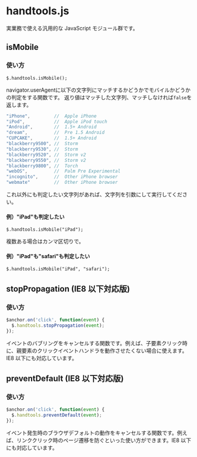 # handtools.js
実業務で使える汎用的な JavaScript モジュール群です。


## isMobile

### 使い方
`$.handtools.isMobile();`

navigator.userAgentに以下の文字列にマッチするかどうかでモバイルかどうかの判定をする関数です。
返り値はマッチした文字列、マッチしなければ`false`を返します。

```JavaScript
"iPhone",         //  Apple iPhone
"iPod",           //  Apple iPod touch
"Android",        //  1.5+ Android
"dream",          //  Pre 1.5 Android
"CUPCAKE",        //  1.5+ Android
"blackberry9500", //  Storm
"blackberry9530", //  Storm
"blackberry9520", //  Storm v2
"blackberry9550", //  Storm v2
"blackberry9800", //  Torch
"webOS",          //  Palm Pre Experimental
"incognito",      //  Other iPhone browser
"webmate"         //  Other iPhone browser
```
これ以外にも判定したい文字列があれば、文字列を引数にして実行してください。

#### 例）"iPad"も判定したい
`$.handtools.isMobile("iPad");`

複数ある場合はカンマ区切りで。

#### 例）"iPad"も"safari"も判定したい
`$.handtools.isMobile("iPad", "safari");`

## stopPropagation (IE8 以下対応版)

### 使い方
```JavaScript
$anchor.on('click', function(event) {
  $.handtools.stopPropagation(event);
});
```

イベントのバブリングをキャンセルする関数です。例えば、子要素クリック時に、親要素のクリックイベントハンドラを動作させたくない場合に使えます。IE8 以下にも対応しています。

## preventDefault (IE8 以下対応版)

### 使い方
```JavaScript
$anchor.on('click', function(event) {
  $.handtools.preventDefault(event);
});
```

イベント発生時のブラウザデフォルトの動作をキャンセルする関数です。例えば、リンククリック時のページ遷移を防ぐといった使い方ができます。IE8 以下にも対応しています。
